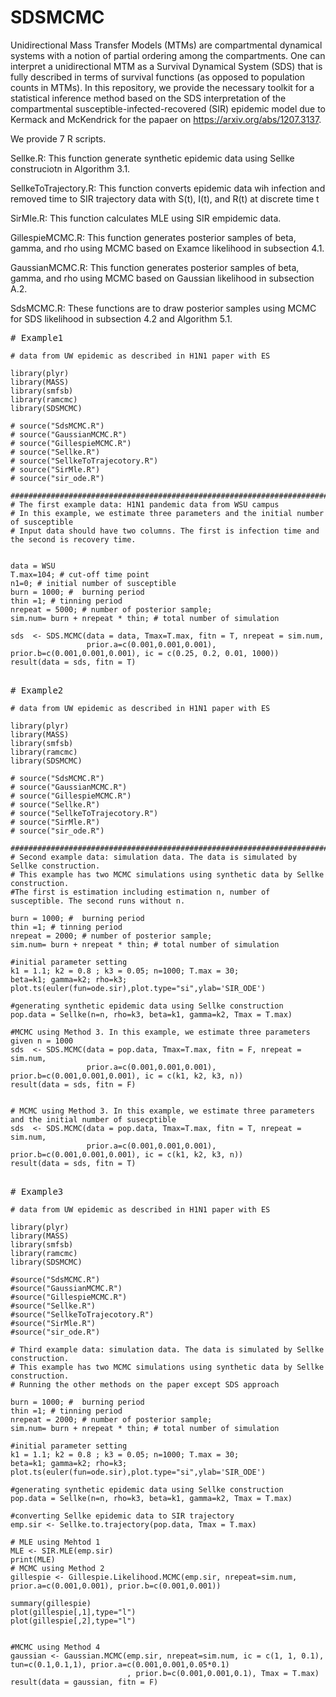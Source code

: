 # SDSMCMC

Unidirectional Mass Transfer Models (MTMs) are compartmental dynamical systems with a notion of partial ordering among the compartments. One can interpret a unidirectional MTM as a Survival Dynamical System (SDS) that is fully described in terms of survival functions (as opposed to population counts in MTMs). In this repository, we provide the necessary toolkit for a statistical inference method based on the SDS interpretation of the compartmental susceptible-infected-recovered (SIR) epidemic model due to Kermack and McKendrick for the papaer on https://arxiv.org/abs/1207.3137.

We provide 7 R scripts.

Sellke.R: This function generate synthetic epidemic data using Sellke construciotn in Algorithm 3.1.

SellkeToTrajectory.R: This function converts epidemic data wih infection and removed time to SIR trajectory data with S(t), I(t), and R(t) at discrete time t

SirMle.R: This function calculates MLE using SIR empidemic data.

GillespieMCMC.R: This function generates posterior samples of beta, gamma, and rho using MCMC based on Examce likelihood in subsection 4.1.

GaussianMCMC.R: This function generates posterior samples of beta, gamma, and rho using MCMC based on Gaussian likelihood in subsection A.2.

SdsMCMC.R: These functions are to draw posterior samples using MCMC for SDS likelihood in subsection 4.2 and Algorithm 5.1.

<pre>
# Example1
<code>
# data from UW epidemic as described in H1N1 paper with ES 

library(plyr)
library(MASS)
library(smfsb)
library(ramcmc) 
library(SDSMCMC)

# source("SdsMCMC.R")
# source("GaussianMCMC.R")
# source("GillespieMCMC.R")
# source("Sellke.R")
# source("SellkeToTrajecotory.R")
# source("SirMle.R")
# source("sir_ode.R")

############################################################################
# The first example data: H1N1 pandemic data from WSU campus 
# In this example, we estimate three parameters and the initial number of susceptible 
# Input data should have two columns. The first is infection time and the second is recovery time. 


data = WSU
T.max=104; # cut-off time point 
n1=0; # initial number of susceptible 
burn = 1000; #  burning period
thin =1; # tinning period 
nrepeat = 5000; # number of posterior sample;  
sim.num= burn + nrepeat * thin; # total number of simulation 

sds  <- SDS.MCMC(data = data, Tmax=T.max, fitn = T, nrepeat = sim.num, 
                 prior.a=c(0.001,0.001,0.001), prior.b=c(0.001,0.001,0.001), ic = c(0.25, 0.2, 0.01, 1000))
result(data = sds, fitn = T)
</code>
</pre>

<pre>
# Example2
<code>
# data from UW epidemic as described in H1N1 paper with ES 

library(plyr)
library(MASS)
library(smfsb)
library(ramcmc) 
library(SDSMCMC)

# source("SdsMCMC.R")
# source("GaussianMCMC.R")
# source("GillespieMCMC.R")
# source("Sellke.R")
# source("SellkeToTrajecotory.R")
# source("SirMle.R")
# source("sir_ode.R")

############################################################################
# Second example data: simulation data. The data is simulated by Sellke construction.
# This example has two MCMC simulations using synthetic data by Sellke construction. 
#The first is estimation including estimation n, number of susceptible. The second runs without n.

burn = 1000; #  burning period
thin =1; # tinning period 
nrepeat = 2000; # number of posterior sample;  
sim.num= burn + nrepeat * thin; # total number of simulation 

#initial parameter setting
k1 = 1.1; k2 = 0.8 ; k3 = 0.05; n=1000; T.max = 30; 
beta=k1; gamma=k2; rho=k3;
plot.ts(euler(fun=ode.sir),plot.type="si",ylab='SIR_ODE')

#generating synthetic epidemic data using Sellke construction
pop.data = Sellke(n=n, rho=k3, beta=k1, gamma=k2, Tmax = T.max)

#MCMC using Method 3. In this example, we estimate three parameters given n = 1000 
sds  <- SDS.MCMC(data = pop.data, Tmax=T.max, fitn = F, nrepeat = sim.num, 
                 prior.a=c(0.001,0.001,0.001), prior.b=c(0.001,0.001,0.001), ic = c(k1, k2, k3, n))
result(data = sds, fitn = F)


# MCMC using Method 3. In this example, we estimate three parameters and the initial number of susecptible 
sds  <- SDS.MCMC(data = pop.data, Tmax=T.max, fitn = T, nrepeat = sim.num, 
                 prior.a=c(0.001,0.001,0.001), prior.b=c(0.001,0.001,0.001), ic = c(k1, k2, k3, n))
result(data = sds, fitn = T)
</code>
</pre>

<pre>
# Example3
<code>
# data from UW epidemic as described in H1N1 paper with ES 

library(plyr)
library(MASS)
library(smfsb)
library(ramcmc) 
library(SDSMCMC)

#source("SdsMCMC.R")
#source("GaussianMCMC.R")
#source("GillespieMCMC.R")
#source("Sellke.R")
#source("SellkeToTrajecotory.R")
#source("SirMle.R")
#source("sir_ode.R")

# Third example data: simulation data. The data is simulated by Sellke construction.
# This example has two MCMC simulations using synthetic data by Sellke construction. 
# Running the other methods on the paper except SDS approach

burn = 1000; #  burning period
thin =1; # tinning period 
nrepeat = 2000; # number of posterior sample;  
sim.num= burn + nrepeat * thin; # total number of simulation 

#initial parameter setting
k1 = 1.1; k2 = 0.8 ; k3 = 0.05; n=1000; T.max = 30; 
beta=k1; gamma=k2; rho=k3;
plot.ts(euler(fun=ode.sir),plot.type="si",ylab='SIR_ODE')

#generating synthetic epidemic data using Sellke construction
pop.data = Sellke(n=n, rho=k3, beta=k1, gamma=k2, Tmax = T.max)

#converting Sellke epidemic data to SIR trajectory
emp.sir <- Sellke.to.trajectory(pop.data, Tmax = T.max)

# MLE using Mehtod 1
MLE <- SIR.MLE(emp.sir)
print(MLE)
# MCMC using Method 2
gillespie <- Gillespie.Likelihood.MCMC(emp.sir, nrepeat=sim.num, prior.a=c(0.001,0.001), prior.b=c(0.001,0.001)) 

summary(gillespie)
plot(gillespie[,1],type="l")
plot(gillespie[,2],type="l")


#MCMC using Method 4
gaussian <- Gaussian.MCMC(emp.sir, nrepeat=sim.num, ic = c(1, 1, 0.1), tun=c(0.1,0.1,1), prior.a=c(0.001,0.001,0.05*0.1)
                          , prior.b=c(0.001,0.001,0.1), Tmax = T.max)
result(data = gaussian, fitn = F)
</code>
</pre>

